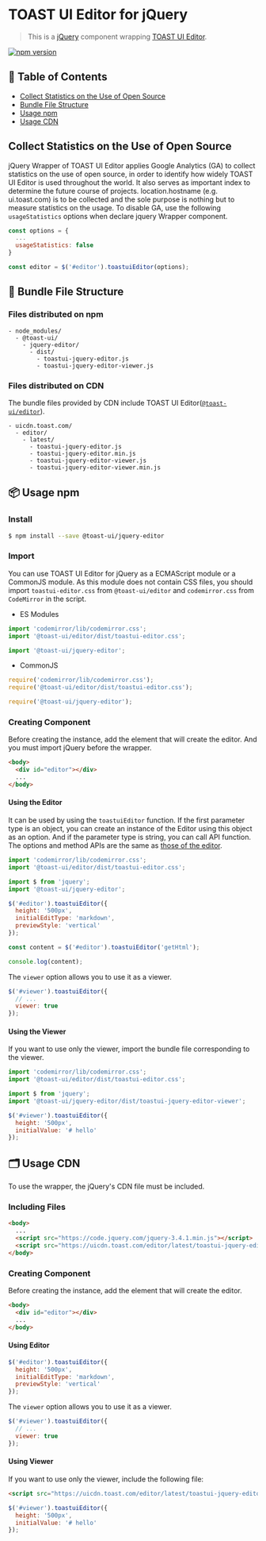 # TOAST UI Editor for jQuery

> This is a [jQuery](https://jquery.com/) component wrapping [TOAST UI Editor](https://github.com/nhn/tui.editor/tree/master/apps/editor).

[![npm version](https://img.shields.io/npm/v/@toast-ui/jquery-editor.svg)](https://www.npmjs.com/package/@toast-ui/jquery-editor)

## 🚩 Table of Contents

- [Collect Statistics on the Use of Open Source](#collect-statistics-on-the-use-of-open-source)
- [Bundle File Structure](#-bundle-file-structure)
- [Usage npm](#-usage-npm)
- [Usage CDN](#-usage-cdn)

## Collect Statistics on the Use of Open Source

jQuery Wrapper of TOAST UI Editor applies Google Analytics (GA) to collect statistics on the use of open source, in order to identify how widely TOAST UI Editor is used throughout the world. It also serves as important index to determine the future course of projects. location.hostname (e.g. ui.toast.com) is to be collected and the sole purpose is nothing but to measure statistics on the usage. To disable GA, use the following `usageStatistics` options when declare jquery Wrapper component.

```js
const options = {
  ...
  usageStatistics: false
}

const editor = $('#editor').toastuiEditor(options);
```

## 📁 Bundle File Structure

### Files distributed on npm

```
- node_modules/
  - @toast-ui/
    - jquery-editor/
      - dist/
        - toastui-jquery-editor.js
        - toastui-jquery-editor-viewer.js
```

### Files distributed on CDN

The bundle files provided by CDN include TOAST UI Editor([`@toast-ui/editor`](https://github.com/nhn/tui.editor/tree/master/apps/editor)).

```
- uicdn.toast.com/
  - editor/
    - latest/
      - toastui-jquery-editor.js
      - toastui-jquery-editor.min.js
      - toastui-jquery-editor-viewer.js
      - toastui-jquery-editor-viewer.min.js
```

## 📦 Usage npm

### Install

```sh
$ npm install --save @toast-ui/jquery-editor
```

### Import

You can use TOAST UI Editor for jQuery as a ECMAScript module or a CommonJS module. As this module does not contain CSS files, you should import `toastui-editor.css` from `@toast-ui/editor` and `codemirror.css` from `CodeMirror` in the script.

- ES Modules

```js
import 'codemirror/lib/codemirror.css';
import '@toast-ui/editor/dist/toastui-editor.css';

import '@toast-ui/jquery-editor';
```

- CommonJS

```js
require('codemirror/lib/codemirror.css');
require('@toast-ui/editor/dist/toastui-editor.css');

require('@toast-ui/jquery-editor');
```

### Creating Component

Before creating the instance, add the element that will create the editor. And you must import jQuery before the wrapper.

```html
<body>
  <div id="editor"></div>
  ...
</body>
```

#### Using the Editor

It can be used by using the `toastuiEditor` function. If the first parameter type is an object, you can create an instance of the Editor using this object as an option. And if the parameter type is string, you can call API function. The options and method APIs are the same as [those of the editor](https://nhn.github.io/tui.editor/latest/ToastUIEditor).

```js
import 'codemirror/lib/codemirror.css';
import '@toast-ui/editor/dist/toastui-editor.css';

import $ from 'jquery';
import '@toast-ui/jquery-editor';

$('#editor').toastuiEditor({
  height: '500px',
  initialEditType: 'markdown',
  previewStyle: 'vertical'
});

const content = $('#editor').toastuiEditor('getHtml');

console.log(content);
```

The `viewer` option allows you to use it as a viewer.

```js
$('#viewer').toastuiEditor({
  // ...
  viewer: true
});
```

#### Using the Viewer

If you want to use only the viewer, import the bundle file corresponding to the viewer.

```js
import 'codemirror/lib/codemirror.css';
import '@toast-ui/editor/dist/toastui-editor.css';

import $ from 'jquery';
import '@toast-ui/jquery-editor/dist/toastui-jquery-editor-viewer';

$('#viewer').toastuiEditor({
  height: '500px',
  initialValue: '# hello'
});
```

## 🗂 Usage CDN

To use the wrapper, the jQuery's CDN file must be included.

### Including Files

```html
<body>
  ...
  <script src="https://code.jquery.com/jquery-3.4.1.min.js"></script>
  <script src="https://uicdn.toast.com/editor/latest/toastui-jquery-editor.min.js"></script>
</body>
```

### Creating Component

Before creating the instance, add the element that will create the editor.

```html
<body>
  <div id="editor"></div>
  ...
</body>
```

#### Using Editor

```js
$('#editor').toastuiEditor({
  height: '500px',
  initialEditType: 'markdown',
  previewStyle: 'vertical'
});
```

The `viewer` option allows you to use it as a viewer.

```js
$('#viewer').toastuiEditor({
  // ...
  viewer: true
});
```

#### Using Viewer

If you want to use only the viewer, include the following file:

```html
<script src="https://uicdn.toast.com/editor/latest/toastui-jquery-editor-viewer.min.js"></script>
```

```js
$('#viewer').toastuiEditor({
  height: '500px',
  initialValue: '# hello'
});
```
